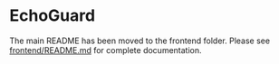 # EchoGuard

The main README has been moved to the frontend folder. Please see [frontend/README.md](frontend/README.md) for complete documentation.